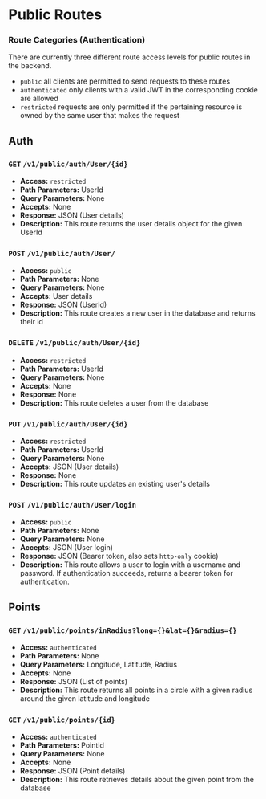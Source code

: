 # Public Routes

### Route Categories (Authentication)
There are currently three different route access levels for public routes in the backend.
- `public` all clients are permitted to send requests to these routes
- `authenticated` only clients with a valid JWT in the corresponding cookie are allowed
- `restricted` requests are only permitted if the pertaining resource is owned by the same user that makes the request

## Auth

### `GET` `/v1/public/auth/User/{id}`

- **Access:** `restricted`
- **Path Parameters:** UserId
- **Query Parameters:** None
- **Accepts:** None
- **Response:** JSON (User details)
- **Description:** This route returns the user details object for the given UserId

### `POST` `/v1/public/auth/User/`

- **Access:** `public`
- **Path Parameters:** None
- **Query Parameters:** None
- **Accepts:** User details
- **Response:** JSON (UserId)
- **Description:** This route creates a new user in the database and returns their id

### `DELETE` `/v1/public/auth/User/{id}`

- **Access:** `restricted`
- **Path Parameters:** UserId
- **Query Parameters:** None
- **Accepts:** None
- **Response:** None
- **Description:** This route deletes a user from the database

### `PUT` `/v1/public/auth/User/{id}`

- **Access:** `restricted`
- **Path Parameters:** UserId
- **Query Parameters:** None
- **Accepts:** JSON (User details)
- **Response:** None
- **Description:** This route updates an existing user's details

### `POST` `/v1/public/auth/User/login`

- **Access:** `public`
- **Path Parameters:** None
- **Query Parameters:** None
- **Accepts:** JSON (User login)
- **Response:** JSON (Bearer token, also sets `http-only` cookie)
- **Description:** This route allows a user to login with a username and password. If authentication succeeds, returns a bearer token for authentication.

## Points

### `GET` `/v1/public/points/inRadius?long={}&lat={}&radius={}`

- **Access:** `authenticated`
- **Path Parameters:** None
- **Query Parameters:** Longitude, Latitude, Radius
- **Accepts:** None
- **Response:** JSON (List of points)
- **Description:** This route returns all points in a circle with a given radius around the given latitude and longitude

### `GET` `/v1/public/points/{id}`

- **Access:** `authenticated`
- **Path Parameters:** PointId
- **Query Parameters:** None
- **Accepts:** None
- **Response:** JSON (Point details)
- **Description:** This route retrieves details about the given point from the database
